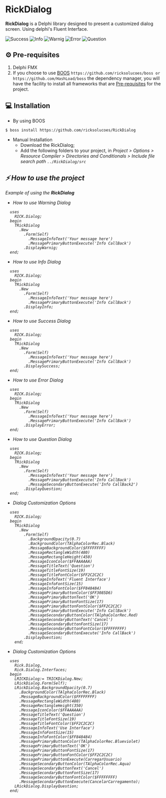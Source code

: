[0]: https://github.com/ricksolucoes/boss "Site do BOOS"

# RickDialog

**RickDialog**  is a Delphi library designed to present a customized dialog screen. Using delphi's Fluent Interface.

![Success](https://user-images.githubusercontent.com/79030707/133642843-19ecddd9-374d-4e08-a4bb-fd9fa0b7081c.png)
![Info](https://user-images.githubusercontent.com/79030707/133642913-691d1ec0-f968-452d-8ca5-d2d9d085eafb.png) ![Warnig](https://user-images.githubusercontent.com/79030707/133643032-f063012e-f1f8-4e3c-a9a2-66a0d5951279.png) ![Error](https://user-images.githubusercontent.com/79030707/133643194-87885fe6-c61c-4283-aa89-8893b3de21d3.png) ![Question](https://user-images.githubusercontent.com/79030707/133643288-b476d9d0-d9b7-43f2-80b0-31c85df88d2a.png)


## ⚙️ Pre-requisites

1. Delphi FMX
2. If you choose to use [BOOS][0] ```https://github.com/ricksolucoes/boss or https://github.com/HashLoad/boss```  the dependency manager, you will have the facility to install all frameworks that are [Pre-requisites](#pre-requisites) for the project.

## 💻 Installation

- By using BOOS
```shell
$ boss install https://github.com/ricksolucoes/RickDialog
```
- Manual Installation
  - Download the RickDialog;
  - Add the following folders to your project, in <em>Project &gt; Options &gt; Resource Compiler &gt; Directories and Conditionals &gt; Include file search path ``` ../RickDialog/src ```

 ## ⚡️ How to use the project

  Example of using the **RickDialog**

- How to use Warning Dialog

```delphi  
  uses
    RICK.Dialog;
  begin
    TRickDialog
      .New
        .Form(Self)
          .MessageInfoText('Your message here')
          .MessagePrimaryButtonExecute('Info CallBack')
        .DisplayWarnig;
  end;
```

- How to use Info Dialog

```delphi  
  uses
    RICK.Dialog;
  begin
    TRickDialog
      .New
        .Form(Self)
          .MessageInfoText('Your message here')
          .MessagePrimaryButtonExecute('Info CallBack')
        .DisplayInfo;
  end;

```

- How to use Success Dialog

```delphi  
  uses
    RICK.Dialog;
  begin
    TRickDialog
      .New
        .Form(Self)
          .MessageInfoText('Your message here')
          .MessagePrimaryButtonExecute('Info CallBack')
        .DisplaySuccess;
  end;
```
	
- How to use Error Dialog

```delphi  
  uses
    RICK.Dialog;
  begin
    TRickDialog
      .New
        .Form(Self)
          .MessageInfoText('Your message here')
          .MessagePrimaryButtonExecute('Info CallBack')
        .DisplayError;
  end;
```

- How to use Question Dialog

```delphi  
  uses
    RICK.Dialog;
  begin
    TRickDialog
      .New
        .Form(Self)
          .MessageInfoText('Your message here')
          .MessagePrimaryButtonExecute('Info CallBack')
          .MessageSecondaryButtonExecute('Info CallBack2')
        .DisplayQuestion;
  end;

```

- Dialog Customization Options

```delphi
  uses
    RICK.Dialog;
  begin
    TRickDialog
      .New
        .Form(Self)
          .BackgroundOpacity(0.7)
          .BackgroundColor(TAlphaColorRec.Black)
          .MessageBackgroundColor($FFFFFFFF)
          .MessageRectangleWidth(480)
          .MessageRectangleHeight(450)
          .MessageIconColor($FFAAAAAA)
          .MessageTitleText('Question')
          .MessageTitleFontSize(19)
          .MessageTitleFontColor($FF2C2C2C)
          .MessageInfoText('Fluent Interface')
          .MessageInfoFontSize(15)
          .MessageInfoFontColor($FF848484)
          .MessagePrimaryButtonColor($FF3085D6)
          .MessagePrimaryButtonText('OK')
          .MessagePrimaryButtonFontSize(17)
          .MessagePrimaryButtonFontColor($FF2C2C2C)
          .MessagePrimaryButtonExecute('Info CallBack')
          .MessageSecondaryButtonColor(TAlphaColorRec.Red)
          .MessageSecondaryButtonText('Cancel')
          .MessageSecondaryButtonFontSize(17)
          .MessageSecondaryButtonFontColor($FFFFFFFF)
          .MessageSecondaryButtonExecute('Info CallBack')
        .DisplayQuestion;
    end;
```

- Dialog Customization Options

```delphi  
  uses
    Rick.Dialog,
    Rick.Dialog.Interfaces;
  begin
    LRICKDialog:= TRICKDialog.New;
    LRickDialog.Form(Self);
    LRickDialog.BackgroundOpacity(0.7)
      .BackgroundColor(TAlphaColorRec.Black)
      .MessageBackgroundColor($FFFFFFFF)
      .MessageRectangleWidth(480)
      .MessageRectangleHeight(350)
      .MessageIconColor($FFAAAAAA)
      .MessageTitleText('Question')
      .MessageTitleFontSize(19)
      .MessageTitleFontColor($FF2C2C2C)
      .MessageInfoText('Use Interface')
      .MessageInfoFontSize(15)
      .MessageInfoFontColor($FF848484)
      .MessagePrimaryButtonColor(TAlphaColorRec.Blueviolet)
      .MessagePrimaryButtonText('OK')
      .MessagePrimaryButtonFontSize(17)
      .MessagePrimaryButtonFontColor($FF2C2C2C)
      .MessagePrimaryButtonExecute(CarregarUsuario)
      .MessageSecondaryButtonColor(TAlphaColorRec.Aqua)
      .MessageSecondaryButtonText('Cancel')
      .MessageSecondaryButtonFontSize(17)
      .MessageSecondaryButtonFontColor($FFFFFFFF)
      .MessageSecondaryButtonExecute(CancelarCarregamento);
    LRickDialog.DisplayQuestion;
  end;
```
